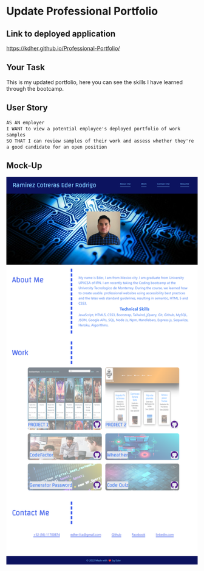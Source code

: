 # Update Professional Portfolio
## Link to deployed application
 https://kdher.github.io/Professional-Portfolio/
## Your Task

This is my updated portfolio, here you can see the skills I have learned through the bootcamp.

## User Story

```
AS AN employer
I WANT to view a potential employee's deployed portfolio of work samples
SO THAT I can review samples of their work and assess whether they're a good candidate for an open position
```

## Mock-Up

![portfolio demo](./Assets/images/_C__Users_EDER_Desktop_tecmonterrey_professional-portfolio_index.html.png)
